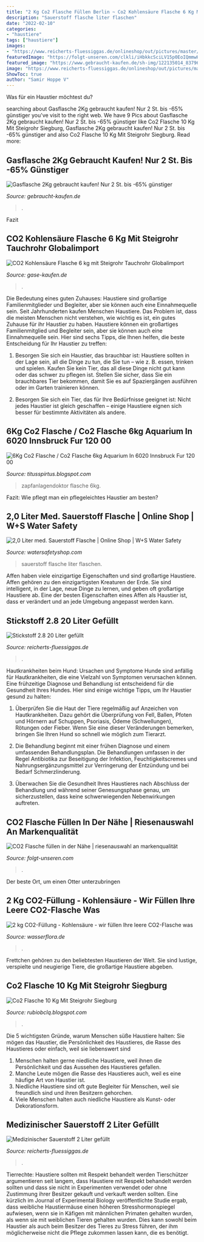 ```yaml
---
title: "2 Kg Co2 Flasche Füllen Berlin ~ Co2 Kohlensäure Flasche 6 Kg Mit Steigrohr Tauchrohr Globalimport"
description: "Sauerstoff flasche liter flaschen"
date: "2022-02-10"
categories:
- "haustiere"
tags: ["haustiere"]
images:
- "https://www.reicherts-fluessiggas.de/onlineshop/out/pictures/master/product/1/med.sauerstoff2ltr..png"
featuredImage: "https://folgt-unseren.com/clkli/iHbkkcSciLV15p0EoIQmmwHaFj.jpg"
featured_image: "https://www.gebraucht-kaufen.de/sh-img/122135014_837969087006978_8255281404113698265_n_gasflasche%2B2kg_thumbnail.jpg"
image: "https://www.reicherts-fluessiggas.de/onlineshop/out/pictures/master/product/1/med.sauerstoff2ltr..png"
ShowToc: true
author: "Samir Hoppe V"
---
```



Was für ein Haustier möchtest du?

	

		
searching about Gasflasche 2Kg gebraucht kaufen! Nur 2 St. bis -65% günstiger you've visit to the right web. We have 9 Pics about Gasflasche 2Kg gebraucht kaufen! Nur 2 St. bis -65% günstiger like Co2 Flasche 10 Kg Mit Steigrohr Siegburg, Gasflasche 2Kg gebraucht kaufen! Nur 2 St. bis -65% günstiger and also Co2 Flasche 10 Kg Mit Steigrohr Siegburg. Read more:
		
    
## Gasflasche 2Kg Gebraucht Kaufen! Nur 2 St. Bis -65% Günstiger

<img loading=lazy src="https://www.gebraucht-kaufen.de/sh-img/122135014_837969087006978_8255281404113698265_n_gasflasche%2B2kg_thumbnail.jpg" onerror="this.onerror=null;this.src='https://tse4.mm.bing.net/th?id=OIP.lSJlxgKTZUPIqhB0GfdaAQAAAA&amp;pid=15.1';" alt="Gasflasche 2Kg gebraucht kaufen! Nur 2 St. bis -65% günstiger">

_Source: gebraucht-kaufen.de_

>. 

	

Fazit

    
## CO2 Kohlensäure Flasche 6 Kg Mit Steigrohr Tauchrohr Globalimport

<img loading=lazy src="https://gase-kaufen.de/675-medium_default/6-kg-co2-flasche-mit-steigrohr-tauchrohr-globalimport.jpg" onerror="this.onerror=null;this.src='https://tse3.mm.bing.net/th?id=OIP.jotaO7_LZ8p_iNUE9HzaJgAAAA&amp;pid=15.1';" alt="CO2 Kohlensäure Flasche 6 kg mit Steigrohr Tauchrohr Globalimport">

_Source: gase-kaufen.de_

>. 

	

Die Bedeutung eines guten Zuhauses: Haustiere sind großartige Familienmitglieder und Begleiter, aber sie können auch eine Einnahmequelle sein.
Seit Jahrhunderten kaufen Menschen Haustiere. Das Problem ist, dass die meisten Menschen nicht verstehen, wie wichtig es ist, ein gutes Zuhause für ihr Haustier zu haben. Haustiere können ein großartiges Familienmitglied und Begleiter sein, aber sie können auch eine Einnahmequelle sein. Hier sind sechs Tipps, die Ihnen helfen, die beste Entscheidung für Ihr Haustier zu treffen:
1. Besorgen Sie sich ein Haustier, das brauchbar ist: Haustiere sollten in der Lage sein, all die Dinge zu tun, die Sie tun – wie z. B. essen, trinken und spielen. Kaufen Sie kein Tier, das all diese Dinge nicht gut kann oder das schwer zu pflegen ist. Stellen Sie sicher, dass Sie ein brauchbares Tier bekommen, damit Sie es auf Spaziergängen ausführen oder im Garten trainieren können.

2. Besorgen Sie sich ein Tier, das für Ihre Bedürfnisse geeignet ist: Nicht jedes Haustier ist gleich geschaffen – einige Haustiere eignen sich besser für bestimmte Aktivitäten als andere.

    
## 6Kg Co2 Flasche / Co2 Flasche 6kg Aquarium In 6020 Innsbruck Fur 120 00

<img loading=lazy src="https://www.zapfanlagendoktor.de/images/thumbnail/produkte/large/neue_artikel/KGrHqQOKjYE1BPqnQ6BNjwSf_12.jpg" onerror="this.onerror=null;this.src='https://tse2.mm.bing.net/th?id=OIP.0WlwJ7cYxJjhRtfQGV6vBgHaHa&amp;pid=15.1';" alt="6Kg Co2 Flasche / Co2 Flasche 6kg Aquarium In 6020 Innsbruck Fur 120 00">

_Source: titusspirtus.blogspot.com_

>zapfanlagendoktor flasche 6kg. 

	

Fazit: Wie pflegt man ein pflegeleichtes Haustier am besten?

    
## 2,0 Liter Med. Sauerstoff Flasche | Online Shop | W+S Water Safety

<img loading=lazy src="https://www.watersafetyshop.com/media/o2/flaschen/ss_size1/201229-o2-flasche-2-liter-1.jpg" onerror="this.onerror=null;this.src='https://tse1.mm.bing.net/th?id=OIP.WZJSRUqB6qtIYTD0rOGIVQHaHa&amp;pid=15.1';" alt="2,0 Liter med. Sauerstoff Flasche | Online Shop | W+S Water Safety">

_Source: watersafetyshop.com_

>sauerstoff flasche liter flaschen. 

	

Affen haben viele einzigartige Eigenschaften und sind großartige Haustiere.
Affen gehören zu den einzigartigsten Kreaturen der Erde. Sie sind intelligent, in der Lage, neue Dinge zu lernen, und geben oft großartige Haustiere ab. Eine der besten Eigenschaften eines Affen als Haustier ist, dass er verändert und an jede Umgebung angepasst werden kann.

    
## Stickstoff 2.8 20 Liter Gefüllt

<img loading=lazy src="https://www.reicherts-fluessiggas.de/onlineshop/out/pictures/generated/product/1/540_340_80/stickstoff20ltr.jpg" onerror="this.onerror=null;this.src='https://tse1.mm.bing.net/th?id=OIP.nQ_N7CeFjLZRHaeB89LCewAAAA&amp;pid=15.1';" alt="Stickstoff 2.8 20 Liter gefüllt">

_Source: reicherts-fluessiggas.de_

>. 

	

Hautkrankheiten beim Hund: Ursachen und Symptome
Hunde sind anfällig für Hautkrankheiten, die eine Vielzahl von Symptomen verursachen können. Eine frühzeitige Diagnose und Behandlung ist entscheidend für die Gesundheit Ihres Hundes. Hier sind einige wichtige Tipps, um Ihr Haustier gesund zu halten:
1. Überprüfen Sie die Haut der Tiere regelmäßig auf Anzeichen von Hautkrankheiten. Dazu gehört die Überprüfung von Fell, Ballen, Pfoten und Hörnern auf Schuppen, Psoriasis, Ödeme (Schwellungen), Rötungen oder Fieber. Wenn Sie eine dieser Veränderungen bemerken, bringen Sie Ihren Hund so schnell wie möglich zum Tierarzt.

2. Die Behandlung beginnt mit einer frühen Diagnose und einem umfassenden Behandlungsplan. Die Behandlungen umfassen in der Regel Antibiotika zur Beseitigung der Infektion, Feuchtigkeitscremes und Nahrungsergänzungsmittel zur Verringerung der Entzündung und bei Bedarf Schmerzlinderung.

3. Überwachen Sie die Gesundheit Ihres Haustieres nach Abschluss der Behandlung und während seiner Genesungsphase genau, um sicherzustellen, dass keine schwerwiegenden Nebenwirkungen auftreten.

    
## CO2 Flasche Füllen In Der Nähe | Riesenauswahl An Markenqualität

<img loading=lazy src="https://folgt-unseren.com/clkli/iHbkkcSciLV15p0EoIQmmwHaFj.jpg" onerror="this.onerror=null;this.src='https://tse1.mm.bing.net/th?id=OIP.-G55fhERR6wAY2MrhGkFoAAAAA&amp;pid=15.1';" alt="CO2 Flasche füllen in der Nähe | riesenauswahl an markenqualität">

_Source: folgt-unseren.com_

>. 

	

Der beste Ort, um einen Otter unterzubringen

    
## 2 Kg CO2-Füllung - Kohlensäure - Wir Füllen Ihre Leere CO2-Flasche Was

<img loading=lazy src="https://www.wasserflora.de/shop/bilder/CO350wf-1.jpg" onerror="this.onerror=null;this.src='https://tse3.mm.bing.net/th?id=OIP.3arIGjnGc4yu0NbW1LPQxAAAAA&amp;pid=15.1';" alt="2 kg CO2-Füllung - Kohlensäure - wir füllen Ihre leere CO2-Flasche was">

_Source: wasserflora.de_

>. 

	

Frettchen gehören zu den beliebtesten Haustieren der Welt. Sie sind lustige, verspielte und neugierige Tiere, die großartige Haustiere abgeben.

    
## Co2 Flasche 10 Kg Mit Steigrohr Siegburg

<img loading=lazy src="https://lh5.googleusercontent.com/proxy/5_UMYwxrRRL6Gvg1GEh6xQ41XxpHEak4cKarUMu2YjlO73imc5GQ2PL5-jSSPl9SRgF4yDMG1OOoKif4O_TDLBT187DSa0oR1x7zTemH2_kVLkAPzt4PDVpNtN5a5QfuxRY7Qor0UWWHmqnqYu1O0GQsNSYpOKxz=w1200-h630-p-k-no-nu" onerror="this.onerror=null;this.src='https://tse1.mm.bing.net/th?id=OIP.PveQqsNdz2rY0J_QeqLAKQHaF1&amp;pid=15.1';" alt="Co2 Flasche 10 Kg Mit Steigrohr Siegburg">

_Source: rubiobclq.blogspot.com_

>. 

	

Die 5 wichtigsten Gründe, warum Menschen süße Haustiere halten: Sie mögen das Haustier, die Persönlichkeit des Haustieres, die Rasse des Haustieres oder einfach, weil sie liebenswert sind
1. Menschen halten gerne niedliche Haustiere, weil ihnen die Persönlichkeit und das Aussehen des Haustieres gefallen.
2. Manche Leute mögen die Rasse des Haustieres auch, weil es eine häufige Art von Haustier ist.
3. Niedliche Haustiere sind oft gute Begleiter für Menschen, weil sie freundlich sind und ihren Besitzern gehorchen.
4. Viele Menschen halten auch niedliche Haustiere als Kunst- oder Dekorationsform.

    
## Medizinischer Sauerstoff 2 Liter Gefüllt

<img loading=lazy src="https://www.reicherts-fluessiggas.de/onlineshop/out/pictures/master/product/1/med.sauerstoff2ltr..png" onerror="this.onerror=null;this.src='https://tse2.mm.bing.net/th?id=OIP.DYM2WRe-c43co-_cD5OXKQHaFm&amp;pid=15.1';" alt="Medizinischer Sauerstoff 2 Liter gefüllt">

_Source: reicherts-fluessiggas.de_

>. 

	

Tierrechte: Haustiere sollten mit Respekt behandelt werden
Tierschützer argumentieren seit langem, dass Haustiere mit Respekt behandelt werden sollten und dass sie nicht in Experimenten verwendet oder ohne Zustimmung ihrer Besitzer gekauft und verkauft werden sollten. Eine kürzlich im Journal of Experimental Biology veröffentlichte Studie ergab, dass weibliche Haustiermäuse einen höheren Stresshormonspiegel aufwiesen, wenn sie in Käfigen mit männlichen Primaten gehalten wurden, als wenn sie mit weiblichen Tieren gehalten wurden. Dies kann sowohl beim Haustier als auch beim Besitzer des Tieres zu Stress führen, der ihm möglicherweise nicht die Pflege zukommen lassen kann, die es benötigt.


